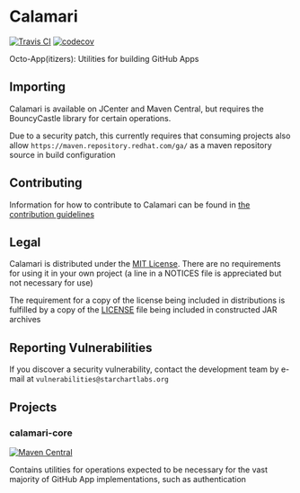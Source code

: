 # Calamari

[![Travis CI](https://img.shields.io/travis/StarChart-Labs/calamari.svg?branch=master)](https://travis-ci.org/StarChart-Labs/calamari) [![codecov](https://codecov.io/gh/StarChart-Labs/calamari/branch/master/graph/badge.svg)](https://codecov.io/gh/StarChart-Labs/calamari)

Octo-App(itizers): Utilities for building GitHub Apps

## Importing

Calamari is available on JCenter and Maven Central, but requires the BouncyCastle library for certain operations.

Due to a security patch, this currently requires that consuming projects also allow `https://maven.repository.redhat.com/ga/` as a maven repository source in build configuration

## Contributing

Information for how to contribute to Calamari can be found in [the contribution guidelines](./CONTRIBUTING.md)

## Legal

Calamari is distributed under the [MIT License](https://opensource.org/licenses/MIT). There are no requirements for using it in your own project (a line in a NOTICES file is appreciated but not necessary for use)

The requirement for a copy of the license being included in distributions is fulfilled by a copy of the [LICENSE](./LICENSE) file being included in constructed JAR archives

## Reporting Vulnerabilities

If you discover a security vulnerability, contact the development team by e-mail at `vulnerabilities@starchartlabs.org`

## Projects

### calamari-core

[![Maven Central](https://img.shields.io/maven-central/v/org.starchartlabs.calamari/calamari-core.svg)](https://mvnrepository.com/artifact/org.starchartlabs.calamari/calamari-core)

Contains utilities for operations expected to be necessary for the vast majority of GitHub App implementations, such as authentication
